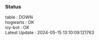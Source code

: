 ### Status


table : DOWN  
hogwarts : OK  
icy-bot : OK  
Latest Update : 2024-05-15 13:10:09.121763
